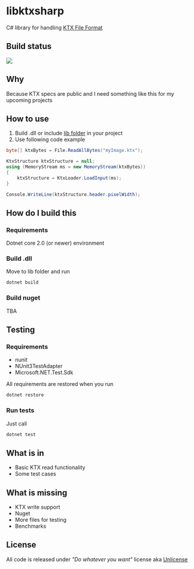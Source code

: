 # libktxsharp
C# library for handling [KTX File Format](https://www.khronos.org/opengles/sdk/tools/KTX/file_format_spec/)

## Build status
![](https://github.com/mcraiha/libktxsharp/workflows/CIBuild/badge.svg)

## Why
Because KTX specs are public and I need something like this for my upcoming projects

## How to use
1. Build .dll or include [lib folder](lib) in your project
2. Use following code example
```csharp
byte[] ktxBytes = File.ReadAllBytes("myImage.ktx");

KtxStructure ktxStructure = null;
using (MemoryStream ms = new MemoryStream(ktxBytes))
{
	ktxStructure = KtxLoader.LoadInput(ms);
}

Console.WriteLine(ktxStructure.header.pixelWidth);
```

## How do I build this
### Requirements
Dotnet core 2.0 (or newer) environment

### Build .dll
Move to lib folder and run
```bash
dotnet build
```

### Build nuget
TBA

## Testing
### Requirements 
* nunit
* NUnit3TestAdapter
* Microsoft.NET.Test.Sdk

All requirements are restored when you run
```bash
dotnet restore
```

### Run tests
Just call
```bash
dotnet test
```

## What is in
* Basic KTX read functionality
* Some test cases

## What is missing
* KTX write support
* Nuget
* More files for testing
* Benchmarks

## License
All code is released under *"Do whatever you want"* license aka [Unlicense](LICENSE)